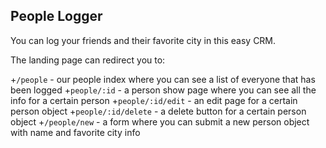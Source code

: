 ## People Logger

You can log your friends and their favorite city in this easy CRM.

The landing page can redirect you to:

+`/people` - our people index where you can see a list of everyone that has been logged
  +`people/:id` - a person show page where you can see all the info for a certain person
  +`people/:id/edit` - an edit page for a certain person object
  +`people/:id/delete` - a delete button for a certain person object
+`/people/new` - a form where you can submit a new person object with name and favorite city info

